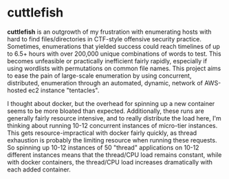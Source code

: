 # cuttlefish

**cuttlefish** is an outgrowth of my frustration with enumerating hosts with hard to find files/directories in CTF-style offensive security practice. Sometimes, enumerations that yielded success could reach timelines of up to 6.5+ hours with over 200,000 unique combinations of words to test. This becomes unfeasible or practically inefficient fairly rapidly, especially if using wordlists with permutations on common file names. This project aims to ease the pain of large-scale enumeration by using concurrent, distributed, enumeration through an automated, dynamic, network of AWS-hosted ec2 instance "tentacles".

I thought about docker, but the overhead for spinning up a new container seems to be more bloated than expected. Additionally, these runs are generally fairly resource intensive, and to really distribute the load here, I'm thinking about running 10-12 concurrent instances of micro-tier instances. This gets resource-impractical with docker fairly quickly, as thread exhaustion is probably the limiting resource when running these requests. So spinning up 10-12 instances of 50 "thread" applications on 10-12 different instances means that the thread/CPU load remains constant, while with docker containers, the thread/CPU load increases dramatically with each added container.

